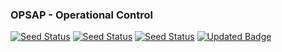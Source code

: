 ### OPSAP - Operational Control

[![Seed Status](https://api.seed.run/opsap/monorepo/stages/develop/build_badge)](https://console.seed.run/opsap/monorepo)
[![Seed Status](https://api.seed.run/opsap/monorepo/stages/staging/build_badge)](https://console.seed.run/opsap/monorepo)
[![Seed Status](https://api.seed.run/opsap/monorepo/stages/production/build_badge)](https://console.seed.run/opsap/monorepo)
[![Updated Badge](https://badges.pufler.dev/updated/OPSAP/monorepo/git-badges)](https://badges.pufler.dev)


